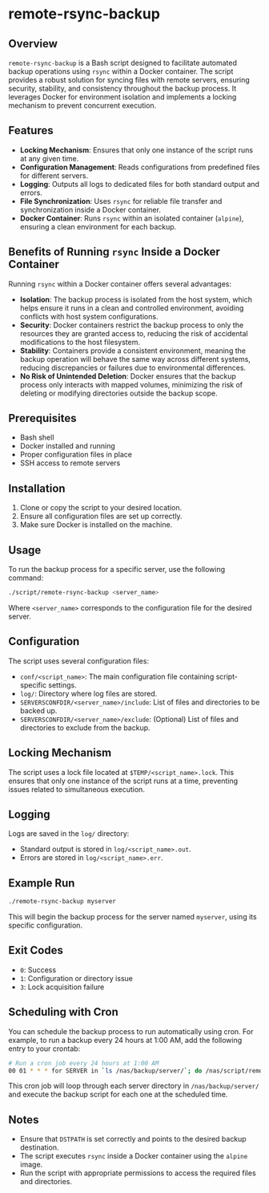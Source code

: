 # remote-rsync-backup

## Overview

`remote-rsync-backup` is a Bash script designed to facilitate automated backup operations using `rsync` within a Docker container. The script provides a robust solution for syncing files with remote servers, ensuring security, stability, and consistency throughout the backup process. It leverages Docker for environment isolation and implements a locking mechanism to prevent concurrent execution.

## Features

- **Locking Mechanism**: Ensures that only one instance of the script runs at any given time.
- **Configuration Management**: Reads configurations from predefined files for different servers.
- **Logging**: Outputs all logs to dedicated files for both standard output and errors.
- **File Synchronization**: Uses `rsync` for reliable file transfer and synchronization inside a Docker container.
- **Docker Container**: Runs `rsync` within an isolated container (`alpine`), ensuring a clean environment for each backup.

## Benefits of Running `rsync` Inside a Docker Container

Running `rsync` within a Docker container offers several advantages:

- **Isolation**: The backup process is isolated from the host system, which helps ensure it runs in a clean and controlled environment, avoiding conflicts with host system configurations.
- **Security**: Docker containers restrict the backup process to only the resources they are granted access to, reducing the risk of accidental modifications to the host filesystem.
- **Stability**: Containers provide a consistent environment, meaning the backup operation will behave the same way across different systems, reducing discrepancies or failures due to environmental differences.
- **No Risk of Unintended Deletion**: Docker ensures that the backup process only interacts with mapped volumes, minimizing the risk of deleting or modifying directories outside the backup scope.

## Prerequisites

- Bash shell
- Docker installed and running
- Proper configuration files in place
- SSH access to remote servers

## Installation

1. Clone or copy the script to your desired location.
2. Ensure all configuration files are set up correctly.
3. Make sure Docker is installed on the machine.

## Usage

To run the backup process for a specific server, use the following command:

```bash
./script/remote-rsync-backup <server_name>
```
Where `<server_name>` corresponds to the configuration file for the desired server.

## Configuration

The script uses several configuration files:

- `conf/<script_name>`: The main configuration file containing script-specific settings.
- `log/`: Directory where log files are stored.
- `SERVERSCONFDIR/<server_name>/include`: List of files and directories to be backed up.
- `SERVERSCONFDIR/<server_name>/exclude`: (Optional) List of files and directories to exclude from the backup.

## Locking Mechanism

The script uses a lock file located at `$TEMP/<script_name>.lock`. This ensures that only one instance of the script runs at a time, preventing issues related to simultaneous execution.

## Logging

Logs are saved in the `log/` directory:

- Standard output is stored in `log/<script_name>.out`.
- Errors are stored in `log/<script_name>.err`.

## Example Run

```bash
./remote-rsync-backup myserver
```
This will begin the backup process for the server named `myserver`, using its specific configuration.

## Exit Codes

- `0`: Success
- `1`: Configuration or directory issue
- `3`: Lock acquisition failure

## Scheduling with Cron

You can schedule the backup process to run automatically using cron. For example, to run a backup every 24 hours at 1:00 AM, add the following entry to your crontab:

```bash
# Run a cron job every 24 hours at 1:00 AM
00 01 * * * for SERVER in `ls /nas/backup/server/`; do /nas/script/remote-rsync-backup $SERVER; done
```

This cron job will loop through each server directory in `/nas/backup/server/` and execute the backup script for each one at the scheduled time.

## Notes

- Ensure that `DSTPATH` is set correctly and points to the desired backup destination.
- The script executes `rsync` inside a Docker container using the `alpine` image.
- Run the script with appropriate permissions to access the required files and directories.
